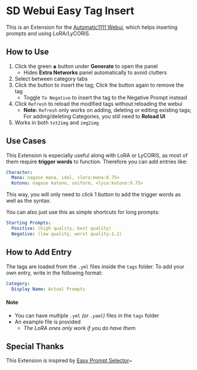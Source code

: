 ﻿# SD Webui Easy Tag Insert
This is an Extension for the [Automatic1111 Webui](https://github.com/AUTOMATIC1111/stable-diffusion-webui), which helps inserting prompts and using LoRA/LyCORIS.

## How to Use
1. Click the green `🍀` button under **Generate** to open the panel
    - Hides **Extra Networks** panel automatically to avoid clutters
2. Select between category tabs
3. Click the button to insert the tag; Click the button again to remove the tag
    - Toggle `To Negative` to insert the tag to the Negative Prompt instead
4. Click `Refresh` to reload the modified tags without reloading the webui
    - **Note:** `Refresh` only works on adding, deleting or editing existing tags; For adding/deleting Categories, you still need to **Reload UI**
5. Works in both `txt2img` and `img2img`

## Use Cases
This Extension is especially useful along with LoRA or LyCORIS, as most of them require **trigger words** to function. 
Therefore you can add entries like:
```yml
Character:
  Mana: nagase mana, idol, <lora:mana:0.75>
  Kotono: nagase kotono, uniform, <lyco:kotono:0.75>
```
This way, you will only need to click 1 button to add the trigger words as well as the syntax.

You can also just use this as simple shortcuts for long prompts:
```yml
Starting Prompts:
  Positive: (high quality, best quality)
  Negative: (low quality, worst quality:1.2)
```

## How to Add Entry
The tags are loaded from the `.yml` files inside the `tags` folder. To add your own entry, write in the following format:
```yml
Category:
  Display Name: Actual Prompts
```

#### Note
- You can have multiple `.yml` *(or `.yaml`)* files in the `tags` folder
- An example file is provided
    - *The LoRA ones only work if you do have them*

## Special Thanks
This Extension is inspired by [Easy Prompt Selector](https://github.com/blue-pen5805/sdweb-easy-prompt-selector)~